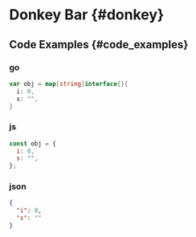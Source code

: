# Donkey Bar {#donkey}

## Code Examples {#code_examples}

### go

```go
var obj = map[string]interface{}{
  i: 0,
  s: "",
}
```

### js

```javascript
const obj = {
  i: 0,
  s: "",
};
```

### json

```json
{
  "i": 0,
  "s": ""
}
```
